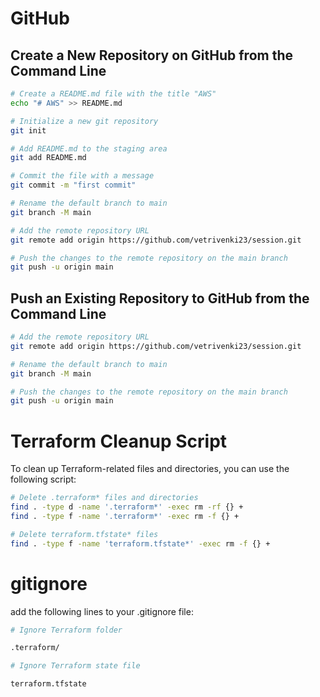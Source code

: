# GitHub

## Create a New Repository on GitHub from the Command Line

```bash
# Create a README.md file with the title "AWS"
echo "# AWS" >> README.md

# Initialize a new git repository
git init

# Add README.md to the staging area
git add README.md

# Commit the file with a message
git commit -m "first commit"

# Rename the default branch to main
git branch -M main

# Add the remote repository URL
git remote add origin https://github.com/vetrivenki23/session.git

# Push the changes to the remote repository on the main branch
git push -u origin main
```

## Push an Existing Repository to GitHub from the Command Line

```bash
# Add the remote repository URL
git remote add origin https://github.com/vetrivenki23/session.git

# Rename the default branch to main
git branch -M main

# Push the changes to the remote repository on the main branch
git push -u origin main
```

# Terraform Cleanup Script

To clean up Terraform-related files and directories, you can use the following script:

```bash
# Delete .terraform* files and directories
find . -type d -name '.terraform*' -exec rm -rf {} +
find . -type f -name '.terraform*' -exec rm -f {} +

# Delete terraform.tfstate* files
find . -type f -name 'terraform.tfstate*' -exec rm -f {} +
```

# gitignore

add the following lines to your .gitignore file:

```bash
# Ignore Terraform folder

.terraform/

# Ignore Terraform state file

terraform.tfstate
```
